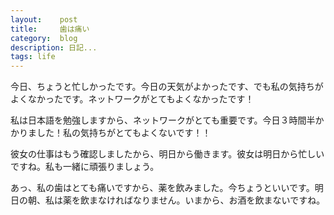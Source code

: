 ```yaml
---
layout:    post
title:     歯は痛い
category:  blog
description: 日記...
tags: life
---
```

今日、ちょうと忙しかったです。今日の天気がよかったです、でも私の気持ちがよくなかったです。ネットワークがとてもよくなかったです！

私は日本語を勉強しますから、ネットワークがとても重要です。今日３時間半かかりました！私の気持ちがとてもよくないです！！

彼女の仕事はもう確認しましたから、明日から働きます。彼女は明日から忙しいですね。私も一緒に頑張りましょう。

あっ、私の歯はとても痛いですから、薬を飲みました。今ちょうといいです。明日の朝、私は薬を飲まなければなりません。いまから、お酒を飲まないですね。